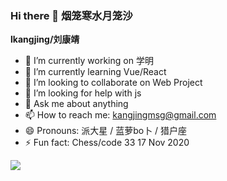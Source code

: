 ### Hi there 👋 烟笼寒水月笼沙

**lkangjing/刘康靖** 

- 🔭 I’m currently working on 学明
- 🌱 I’m currently learning Vue/React
- 👯 I’m looking to collaborate on Web Project
- 🤔 I’m looking for help with js
- 💬 Ask me about anything
- 📫 How to reach me: kangjingmsg@gmail.com
- 😄 Pronouns: 派大星 / 蓝萝bo卜 / 猎户座
- ⚡ Fun fact: Chess/code 
33  17 Nov 2020




![](https://github-readme-stats.vercel.app/api?username=lkangjing)
